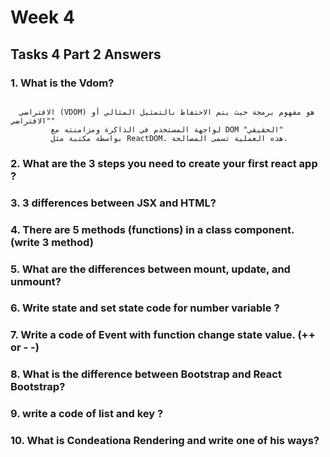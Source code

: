 # Week 4

##  Tasks 4 Part 2  Answers

### 1. What is the Vdom?
  ```
  
    الافتراضي (VDOM) هو مفهوم برمجة حيث يتم الاحتفاظ بالتمثيل المثالي أو "الافتراضي"
           لواجهة المستخدم في الذاكرة ومزامنته مع DOM "الحقيقي"
           بواسطة مكتبة مثل ReactDOM. هذه العملية تسمى المصالحة. 
  
  ```
### 2. What are the 3 steps you need to create your first react app ?



### 3. 3 differences between JSX and HTML?



### 4. There are 5 methods (functions) in a class component. (write 3 method)



### 5. What are the differences between mount, update, and unmount?



### 6. Write state and set state code for number variable ?



### 7. Write a code of Event with function change state value. (++ or - -)



### 8. What is the difference between Bootstrap and React Bootstrap?



### 9. write a code of list and key ?



### 10. What is Condeationa Rendering and write one of his ways?


